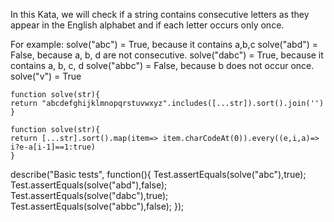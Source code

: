 In this Kata, we will check if a string contains consecutive letters as they appear in the English alphabet and if each letter occurs only once.

For example: 
solve("abc") = True, because it contains a,b,c
solve("abd") = False, because a, b, d are not consecutive.
solve("dabc") = True, because it contains a, b, c, d
solve("abbc") = False, because b does not occur once.
solve("v") = True


```
function solve(str){
return "abcdefghijklmnopqrstuvwxyz".includes([...str]).sort().join('')
}
  ```
  
  
  ```
  function solve(str){
  return [...str].sort().map(item=> item.charCodeAt(0)).every((e,i,a)=> i?e-a[i-1]==1:true)
  }
   ```
    
  describe("Basic tests", function(){
Test.assertEquals(solve("abc"),true);
Test.assertEquals(solve("abd"),false);
Test.assertEquals(solve("dabc"),true);
Test.assertEquals(solve("abbc"),false);
});

